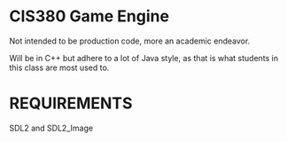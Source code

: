 # CIS380 Game Engine

Not intended to be production code, more an academic endeavor.  

Will be in C++ but adhere to a lot of Java style, as that is what students in this class are most used to.

REQUIREMENTS
===

SDL2 and SDL2_Image

